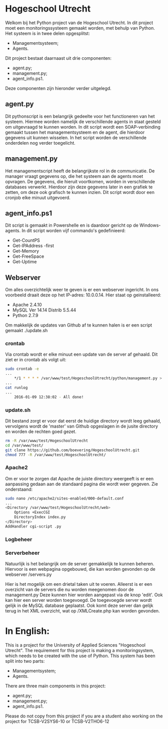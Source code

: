 # Hogeschool Utrecht

Welkom bij het Python project van de Hogeschool Utrecht. In dit project moet een monitoringssysteem gemaakt worden, met behulp van Python.
Het systeem is in twee delen opgesplitst:
-   Managementsysteem;
-   Agents.

Dit project bestaat daarnaast uit drie componenten:
-   agent.py;
-   management.py;
-   agent_info.ps1.

Deze componenten zijn hieronder verder uitgelegd.

## agent.py
Dit pythonscript is een belangrijk gedeelte voor het functioneren van het systeem. Hiermee worden namelijk de verschillende agents in staat gesteld om uitgevraagd te kunnen worden.
In dit script wordt een SOAP-verbinding gemaakt tussen het managementsysteem en de agent, die hierdoor gegevens uit kunnen wisselen.
In het script worden de verschillende onderdelen nog verder toegelicht.

## management.py
Het managementscript heeft de belangrijkste rol in de communicatie. De manager vraagt gegevens op, die het systeem aan de agents moet opvragen.
De gegevens, die hieruit voortkomen, worden in verschillende databases verwerkt.
Hierdoor zijn deze gegevens later in een grafiek te zetten, om deze ook grafisch te kunnen inzien.
Dit script wordt door een cronjob elke minuut uitgevoerd.

## agent_info.ps1
Dit script is gemaakt in Powershelle en is daardoor gericht op de Windows-agents. In dit script worden vijf commando's gedefinieerd:
-   Get-CountPS
-   Get-IPAddress -first
-   Get-Memory
-   Get-FreeSpace
-   Get-Uptime

## Webserver
Om alles overzichtelijk weer te geven is er een webserver ingericht.
In ons voorbeeld draait deze op het IP-adres: 10.0.0.14.
Hier staat op geinstalleerd:
- Apache 2.4.10
- MySQL  Ver 14.14 Distrib 5.5.44
- Python 2.7.9

Om makkelijk de updates van Github af te kunnen halen is er een script gemaakt ./update.sh

### crontab
Via crontab wordt er elke minuut een update van de server af gehaald.
Dit ziet er in crontab als volgt uit:

```bash
sudo crontab -e
...
    */1 * * * * /var/www/test/HogeschoolUtrecht/python/management.py > /home/pi/runlog
...
cat runlog
...
    2016-01-09 12:38:02 - All done!
```

### update.sh
Dit bestand zorgt er voor dat eerst de huidige directory wordt leeg gehaald, vervolgens wordt de 'master' van Github opgeslagen in de jusite directory en worden de rechten goed gezet.

```bash
rm -R /var/www/test/HogeschoolUtrecht
cd /var/www/test/
git clone https://github.com/boevering/HogeschoolUtrecht.git
chmod 777 -R /var/www/test/HogeschoolUtrecht/
```

### Apache2
Om er voor te zorgen dat Apache de juiste directory weergeeft is er een aanpassing gedaan aan de standaard pagina die wordt weer gegeven.
Zie onderstaand:

```bash
sudo nano /etc/apache2/sites-enabled/000-default.conf
...
<Directory /var/www/test/HogeschoolUtrecht/web>
    Options +ExecCGI
    DirectoryIndex index.py
</Directory>
AddHandler cgi-script .py
```

### Logbeheer


### Serverbeheer
Natuurlijk is het belangrijk om de server gemakkelijk te kunnen beheren.
Hiervoor is een webpagina opgebouwd, die kan worden gevonden op de webserver /servers.py

Hier is het mogelijk om een drietal taken uit te voeren.
Alleerst is er een overzicht van de servers die nu worden meegenomen door de management.py
Deze kunnen hier worden aangepast via de knop 'edit'.
Ook kan hier een server worden toegevoegd.
De toegevoegde server wordt gelijk in de MySQL database geplaatst.
Ook komt deze server dan gelijk terug in het XML overzicht, wat op /XMLCreate.php kan worden gevonden.



# In English:
This is a project for the University of Applied Sciences "Hogeschool Utrecht". The requirement for this project is making a monitoringsystem, which needs to be created with the use of Python.
This system has been split into two parts: 
-   Managementsystem;
-   Agents.

There are three main components in this project:
-   agent.py;
-   management.py;
-   agent_info.ps1.

Please do not copy from this project if you are a student also working on the project for TCSB-V2SYS6-10 or TCSB-V2THO6-12